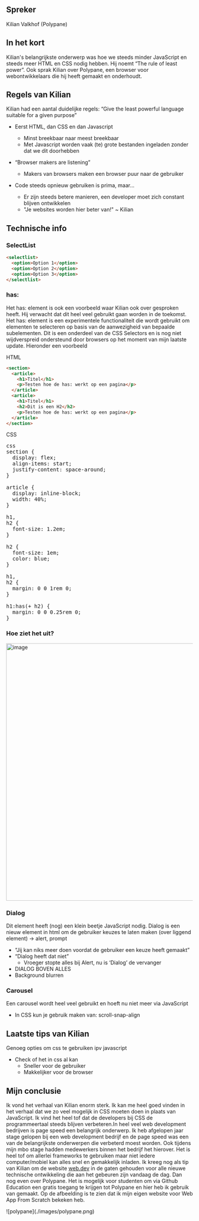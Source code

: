 ## Spreker

Kilian Valkhof (Polypane)

## In het kort

Kilian's belangrijkste onderwerp was hoe we steeds minder JavaScript en steeds meer HTML en CSS nodig hebben. Hij noemt “The rule of least power”. Ook sprak Kilian over Polypane, een browser voor webontwikkelaars die hij heeft gemaakt en onderhoudt.

## Regels van Kilian

Kilian had een aantal duidelijke regels:
“Give the least powerful language suitable for a given purpose”

- Eerst HTML, dan CSS en dan Javascript

  - Minst breekbaar naar meest breekbaar
  - Met Javascript worden vaak (te) grote bestanden ingeladen zonder dat we dit doorhebben

- “Browser makers are listening”

  - Makers van browsers maken een browser puur naar de gebruiker

- Code steeds opnieuw gebruiken is prima, maar...
  - Er zijn steeds betere manieren, een developer moet zich constant blijven ontwikkelen
  - "Je websites worden hier beter van!" ~ Kilian

## Technische info

### SelectList

```html
<selectlist>
  <option>Option 1</option>
  <option>Option 2</option>
  <option>Option 3</option>
</selectlist>
```

### has:

Het has: element is ook een voorbeeld waar Kilian ook over gesproken heeft. Hij verwacht dat dit heel veel gebruikt gaan worden in de toekomst. Het has: element is een experimentele functionaliteit die wordt gebruikt om elementen te selecteren op basis van de aanwezigheid van bepaalde subelementen. Dit is een onderdeel van de CSS Selectors en is nog niet wijdverspreid ondersteund door browsers op het moment van mijn laatste update. Hieronder een voorbeeld

HTML

```html
<section>
  <article>
    <h1>Titel</h1>
    <p>Testen hoe de has: werkt op een pagina</p>
  </article>
  <article>
    <h1>Titel</h1>
    <h2>Dit is een H2</h2>
    <p>Testen hoe de has: werkt op een pagina</p>
  </article>
</section>
```

CSS

<pre>css
section {
  display: flex;
  align-items: start;
  justify-content: space-around;
}

article {
  display: inline-block;
  width: 40%;
}

h1,
h2 {
  font-size: 1.2em;
}

h2 {
  font-size: 1em;
  color: blue;
}

h1,
h2 {
  margin: 0 0 1rem 0;
}

h1:has(+ h2) {
  margin: 0 0 0.25rem 0;
}
</pre>

### Hoe ziet het uit?

<img width="693" alt="image" src="https://github.com/Bart-Spons/WeeklyNerd/assets/62010539/64bd6cbe-5e85-4acd-b38a-48cb69abaeb5">

### Dialog

Dit element heeft (nog) een klein beetje JavaScript nodig. Dialog is een nieuw element in html om de gebruiker keuzes te laten maken (over liggend element) -> alert, prompt

- “Jij kan niks meer doen voordat de gebruiker een keuze heeft gemaakt”
- “Dialog heeft dat niet”
  - Vroeger stopte alles bij Alert, nu is ‘Dialog’ de vervanger
- DIALOG BOVEN ALLES
- Background blurren

### Carousel

Een carousel wordt heel veel gebruikt en hoeft nu niet meer via JavaScript

- In CSS kun je gebruik maken van: scroll-snap-align

## Laatste tips van Kilian

Genoeg opties om css te gebruiken ipv javascript

- Check of het in css al kan
  - Sneller voor de gebruiker
  - Makkelijker voor de browser

## Mijn conclusie

Ik vond het verhaal van Kilian enorm sterk. Ik kan me heel goed vinden in het verhaal dat we zo veel mogelijk in CSS moeten doen in plaats van JavaScript. Ik vind het heel tof dat de developers bij CSS de programmeertaal steeds blijven verbeteren.In heel veel web development bedrijven is page speed een belangrijk onderwerp. Ik heb afgelopen jaar stage gelopen bij een web development bedrijf en de page speed was een van de belangrijkste onderwerpen die verbeterd moest worden. Ook tijdens mijn mbo stage hadden medewerkers binnen het bedrijf het hierover. Het is heel tof om allerlei frameworks te gebruiken maar niet iedere computer/mobiel kan alles snel en gemakkelijk inladen. Ik kreeg nog als tip van Kilian om de website <a href="https:/www.web.dev">web.dev</a> in de gaten gehouden voor alle nieuwe technische ontwikkeling die aan het gebeuren zijn vandaag de dag. Dan nog even over Polypane. Het is mogelijk voor studenten om via Github Education een gratis toegang te krijgen tot Polypane en hier heb ik gebruik van gemaakt. Op de afbeelding is te zien dat ik mijn eigen website voor Web App From Scratch bekeken heb.

<p>
![polypane](./images/polypane.png)
</p>
<!-- 
<p>
<img width="693" alt="image" src="./images/polypane.png">
</p> -->
